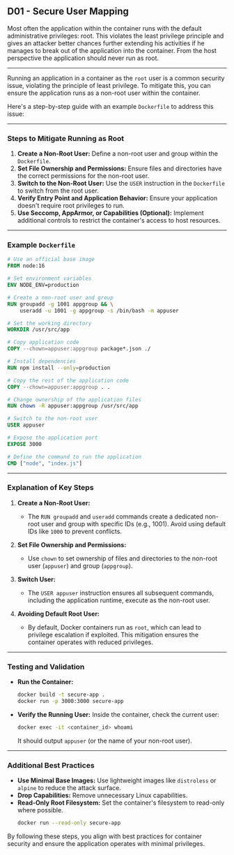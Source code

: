 ## D01 - Secure User Mapping	
Most often the application within the container runs with the default administrative privileges: root. This violates the least privilege principle and gives an attacker better chances further extending his activities if he manages to break out of the application into the container. From the host perspective the application should never run as root.

---
Running an application in a container as the `root` user is a common security issue, violating the principle of least privilege. To mitigate this, you can ensure the application runs as a non-root user within the container.

Here's a step-by-step guide with an example `Dockerfile` to address this issue:

---

### Steps to Mitigate Running as Root
1. **Create a Non-Root User:** Define a non-root user and group within the `Dockerfile`.
2. **Set File Ownership and Permissions:** Ensure files and directories have the correct permissions for the non-root user.
3. **Switch to the Non-Root User:** Use the `USER` instruction in the `Dockerfile` to switch from the root user.
4. **Verify Entry Point and Application Behavior:** Ensure your application doesn't require root privileges to run.
5. **Use Seccomp, AppArmor, or Capabilities (Optional):** Implement additional controls to restrict the container's access to host resources.

---

### Example `Dockerfile`

```dockerfile
# Use an official base image
FROM node:16

# Set environment variables
ENV NODE_ENV=production

# Create a non-root user and group
RUN groupadd -g 1001 appgroup && \
    useradd -u 1001 -g appgroup -s /bin/bash -m appuser

# Set the working directory
WORKDIR /usr/src/app

# Copy application code
COPY --chown=appuser:appgroup package*.json ./

# Install dependencies
RUN npm install --only=production

# Copy the rest of the application code
COPY --chown=appuser:appgroup . .

# Change ownership of the application files
RUN chown -R appuser:appgroup /usr/src/app

# Switch to the non-root user
USER appuser

# Expose the application port
EXPOSE 3000

# Define the command to run the application
CMD ["node", "index.js"]
```

---

### Explanation of Key Steps
1. **Create a Non-Root User:**
   - The `RUN groupadd` and `useradd` commands create a dedicated non-root user and group with specific IDs (e.g., 1001). Avoid using default IDs like `1000` to prevent conflicts.

2. **Set File Ownership and Permissions:**
   - Use `chown` to set ownership of files and directories to the non-root user (`appuser`) and group (`appgroup`).

3. **Switch User:**
   - The `USER appuser` instruction ensures all subsequent commands, including the application runtime, execute as the non-root user.

4. **Avoiding Default Root User:**
   - By default, Docker containers run as `root`, which can lead to privilege escalation if exploited. This mitigation ensures the container operates with reduced privileges.

---

### Testing and Validation
- **Run the Container:**
  ```bash
  docker build -t secure-app .
  docker run -p 3000:3000 secure-app
  ```

- **Verify the Running User:**
  Inside the container, check the current user:
  ```bash
  docker exec -it <container_id> whoami
  ```
  It should output `appuser` (or the name of your non-root user).

---

### Additional Best Practices
- **Use Minimal Base Images:** Use lightweight images like `distroless` or `alpine` to reduce the attack surface.
- **Drop Capabilities:** Remove unnecessary Linux capabilities.
- **Read-Only Root Filesystem:** Set the container's filesystem to read-only where possible.
  ```bash
  docker run --read-only secure-app
  ```

By following these steps, you align with best practices for container security and ensure the application operates with minimal privileges.